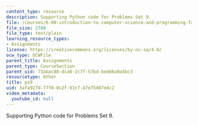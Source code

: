 ```yaml
---
content_type: resource
description: Supporting Python code for Problems Set 9.
file: /courses/6-00-introduction-to-computer-science-and-programming-fall-2008/3afa927d77f00c2f91c7b7e75d87e4c2_ps9.py
file_size: 2780
file_type: text/plain
learning_resource_types:
- Assignments
license: https://creativecommons.org/licenses/by-nc-sa/4.0/
ocw_type: OCWFile
parent_title: Assignments
parent_type: CourseSection
parent_uid: 73abac88-dca8-2c7f-57bd-be466a9a5bc3
resourcetype: Other
title: ps9
uid: 3afa927d-77f0-0c2f-91c7-b7e75d87e4c2
video_metadata:
  youtube_id: null
---
```

Supporting Python code for Problems Set 9.